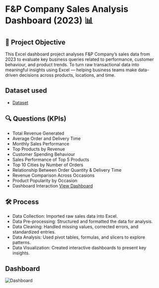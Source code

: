 # F&P Company Sales Analysis Dashboard (2023) 📊

## 🎯 Project Objective
This Excel dashboard project analyses F&P Company’s sales data from 2023 to evaluate key business queries related to performance, customer behaviour, and product trends.
To turn raw transactional data into meaningful insights using Excel — helping business teams make data-driven decisions across products, locations, and time.

## Dataset used
- <a href="https://github.com/Raghunath-analytics/Data-Analysis-Dashboard-/blob/main/F%26P_Sales_%20Dashboard.xlsx">Dataset</a>

## 🔍 Questions (KPIs)

-	Total Revenue Generated
-	Average Order and Delivery Time
-	Monthly Sales Performance
-	Top Products by Revenue
-	Customer Spending Behaviour
-	Sales Performance of Top 5 Products
-	Top 10 Cities by Number of Orders
-	Relationship Between Order Quantity & Delivery Time
-	Revenue Comparison Across Occasions
-	Product Popularity by Occasion
-	Dashboard Interaction <a href="https://github.com/Raghunath-analytics/Data-Analysis-Dashboard-/blob/main/Dashboard.png">View Dashboard</a>

## 🛠️ Process

- Data Collection: Imported raw sales data into Excel.
- Data Pre-processing: Structured and formatted the data for analysis.
- Data Cleaning: Handled missing values, corrected errors, and standardized entries.
- Data Analysis: Used pivot tables, formulas, and slicers to explore patterns.
- Data Visualization: Created interactive dashboards to present key insights.

## Dashboard

![Dashboard](https://github.com/user-attachments/assets/6ac936d9-fc1b-4e23-adc3-69f6eebf501b)

  
